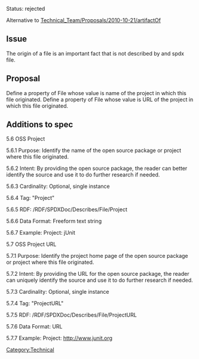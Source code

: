 Status: rejected

Alternative to
[Technical\_Team/Proposals/2010-10-21/artifactOf](Technical_Team/Proposals/2010-10-21/artifactOf "wikilink")

## Issue

The origin of a file is an important fact that is not described by and
spdx file.

## Proposal

Define a property of File whose value is name of the project in which
this file originated. Define a property of File whose value is URL of
the project in which this file originated.

## Additions to spec

5.6 OSS Project

5.6.1 Purpose: Identify the name of the open source package or project
where this file originated.

5.6.2 Intent: By providing the open source package, the reader can
better identify the source and use it to do further research if needed.

5.6.3 Cardinality: Optional, single instance

5.6.4 Tag: "Project"

5.6.5 RDF: /RDF/SPDXDoc/Describes/File/Project

5.6.6 Data Format: Freeform text string

5.6.7 Example: Project: jUnit

5.7 OSS Project URL

5.7.1 Purpose: Identify the project home page of the open source package
or project where this file originated.

5.7.2 Intent: By providing the URL for the open source package, the
reader can uniquely identify the source and use it to do further
research if needed.

5.7.3 Cardinality: Optional, single instance

5.7.4 Tag: "ProjectURL"

5.7.5 RDF: /RDF/SPDXDoc/Describes/File/ProjectURL

5.7.6 Data Format: URL

5.7.7 Example: Project: <http://www.junit.org>

[Category:Technical](Category:Technical "wikilink")
